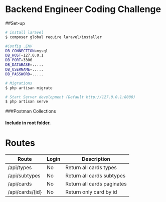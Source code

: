 # Backend Engineer Coding Challenge

##Set-up

``` bash
# install laravel
$ composer global require laravel/installer

#Config .ENV
DB_CONNECTION=mysql
DB_HOST=127.0.0.1
DB_PORT=3306
DB_DATABASE=.....
DB_USERNAME=.....
DB_PASSWORD=.....

# Migrations
$ php artisan migrate

# Start Server development (Default http://127.0.0.1:8000)
$ php artisan serve
```

###Postman Collections
#### Include in root folder.

# Routes

| Route               | Login       | Description                     |
| ------------------- | ----------- | ------------------------------- |
| /api/types          | No          | Return all cards types          |
| /api/subtypes       | No          |  Return all cards subtypes      |
| /api/cards          | No          |  Return all cards paginates     |
| /api/cards/{id}    | No          | Return only card by id        |
